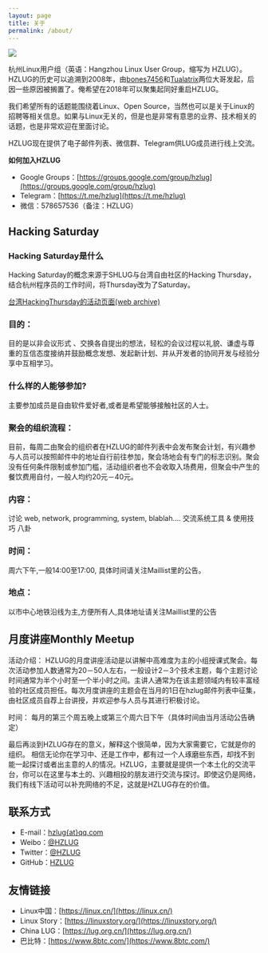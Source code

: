 ```yaml
---
layout: page
title: 关于
permalink: /about/
---
```


![](https://ae01.alicdn.com/kf/HTB13KcracrrK1Rjy1ze760alFXa0.png)

杭州Linux用户组（英语：Hangzhou Linux User Group，缩写为 HZLUG）。HZLUG的历史可以追溯到2008年，由[bones7456](https://luy.li/)和[Tualatrix](https://imtx.me/)两位大哥发起，后因一些原因被搁置了。俺希望在2018年可以聚集起同好重启HZLUG。

我们希望所有的话题能围绕着Linux、Open Source，当然也可以是关于Linux的招聘等相关信息。如果与Linux无关的，但是也是非常有意思的业界、技术相关的话题，也是非常欢迎在里面讨论。

HZLUG现在提供了电子邮件列表、微信群、Telegram供LUG成员进行线上交流。

**如何加入HZLUG**

- Google Groups：[https://groups.google.com/group/hzlug](https://groups.google.com/group/hzlug)
- Telegram：[https://t.me/hzlug](https://t.me/hzlug)
- 微信：578657536（备注：HZLUG）

## Hacking Saturday

### Hacking Saturday是什么

Hacking Saturday的概念来源于SHLUG与台湾自由社区的Hacking Thursday，结合杭州程序员的工作时间，将Thursday改为了Saturday。

[台湾HackingThursday的活动页面(web archive)](https://web.archive.org/web/20101222013850/http://hack.ingday.org:80/)

### 目的：

目的是以非会议形式 、交换各自提出的想法，轻松的会议过程以礼貌、谦虚与尊重的互信态度接纳并鼓励概念发想、发起新计划、并从开发者的协同开发与经验分享中互相学习。

### 什么样的人能够参加?

主要参加成员是自由软件爱好者,或者是希望能够接触社区的人士。

### 聚会的组织流程：

目前，每周二由聚会的组织者在HZLUG的邮件列表中会发布聚会计划，有兴趣参与人员可以按照邮件中的地址自行前往参加，聚会场地会有专门的标志识别。聚会没有任何条件限制或参加门槛，活动组织者也不会收取入场费用，但聚会中产生的餐饮费用自付，一般人均约20元－40元。

### 内容：

讨论 web, network, programming, system, blablah…. 交流系统工具 & 使用技巧 八卦

### 时间：

周六下午,一般14:00至17:00, 具体时间请关注Maillist里的公告。

### 地点：

以市中心地铁沿线为主,方便所有人,具体地址请关注Maillist里的公告

## 月度讲座Monthly Meetup

活动介绍：
HZLUG的月度讲座活动是以讲解中高难度为主的小组授课式聚会。每次活动参加人数通常为20－50人左右，一般设计2－3个技术主题，每个主题讨论时间通常为半个小时至一个半小时之间。主讲人通常为在该主题领域内有较丰富经验的社区成员担任。每次月度讲座的主题会在当月的1日在hzlug邮件列表中征集，由社区成员自荐上台讲授，并欢迎参与人员与其进行积极讨论。

时间：
每月的第三个周五晚上或第三个周六日下午（具体时间由当月活动公告确定）

最后再淡到HZLUG存在的意义，解释这个很简单，因为大家需要它，它就是你的组织。
相信无论你在学习中、还是工作中，都有过一个人琢磨些东西，却找不到能一起探讨或者出主意的人的情况。HZLUG，主要就是提供一个本土化的交流平台，你可以在这里与本土的、兴趣相投的朋友进行交流与探讨。即使这仍是网络，我们有线下活动可以补充网络的不足，这就是HZLUG存在的价值。


## 联系方式

- E-mail：[hzlug{at}qq.com](mailto:hzlug@qq.com)
- Weibo：[@HZLUG](https://weibo.com/hzlug)
- Twitter：[@HZLUG](https://twitter.com/hangzhoulug)
- GitHub：[HZLUG](https://github.com/hzlug)

## 友情链接

- Linux中国：[https://linux.cn/](https://linux.cn/)
- Linux Story：[https://linuxstory.org/](https://linuxstory.org/)
- China LUG：[https://lug.org.cn/](https://lug.org.cn/)
- 巴比特：[https://www.8btc.com/](https://www.8btc.com/)